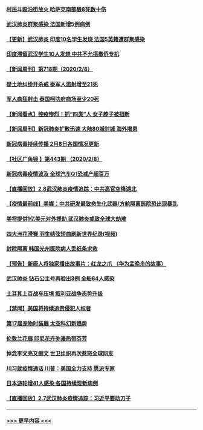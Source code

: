 #### [村民斗殴沿街放火 哈萨克南部酿8死数十伤](../pages/prog202/a102772980.md?t=02091302) 
#### [武汉肺炎群聚感染 法国新增5例病例](../pages/prog202/a102772957.md?t=02091302) 
#### [【更新】武汉肺炎 印度10名学生发烧 法国5英籍遭群聚感染](../pages/prog202/a102770740.md?t=02091302) 
#### [印度滞留武汉学生10人发烧 中共不允搭撤侨专机](../pages/prog202/a102772946.md?t=02091302) 
#### [【新闻周刊】第718期（2020/2/8）](../pages/prog202/a102772921.md?t=02091302) 
#### [疑土地纠纷开杀戒 泰军人滥射增至21死](../pages/prog202/a102772913.md?t=02091302) 
#### [军人疯狂射击 泰国呵叻府商场至少20死](../pages/prog202/a102772833.md?t=02091302) 
#### [【新闻看点】控疫惨烈！抓“四类”人 女子脖子被扭断](../pages/prog202/a102772896.md?t=02091302) 
#### [【新闻周刊】新冠肺炎扩散迅速 大陆80城封城 海外增患](../pages/prog202/a102772852.md?t=02091302) 
#### [新冠病毒持续传播 2月8日各国情况更新](../pages/prog202/a102772826.md?t=02091302) 
#### [【社区广角镜  】第443期  （2020/2/8）](../pages/prog202/a102772736.md?t=02091302) 
#### [新冠病毒疫情波及 全球汽车Q1恐减产超百万](../pages/prog202/a102772695.md?t=02091302) 
#### [【直播回放】2.8武汉肺炎疫情追踪：中共高官空降湖北](../pages/prog202/a102772618.md?t=02091302) 
#### [【疫情最前线】美媒：中共研发最致命生化武器/方舱隔离医院恐出现暴乱](../pages/prog202/a102772439.md?t=02091302) 
#### [美将提供1亿美元对外援助 武汉肺炎或致全球大劫难](../pages/prog202/a102772361.md?t=02091302) 
#### [四大洲花滑赛 羽生结弦短曲刷新世界纪录(视频)](../pages/prog202/a102772341.md?t=02091302) 
#### [封院隔离 韩国光州医院病人丢纸条求救](../pages/prog202/a102772282.md?t=02091302) 
#### [【预告】新唐人将独家播出故事片：红龙之爪 （华为孟晚舟的故事）](../pages/prog202/a102767728.md?t=02091302) 
#### [武汉肺炎 钻石公主号再验出3例 全船64人感染](../pages/prog202/a102771726.md?t=02091302) 
#### [土耳其上百战车压境 叙利亚战争态势升级](../pages/prog202/a102772132.md?t=02091302) 
#### [【禁闻】美国将持续追责侵犯人权者](../pages/prog202/a102772042.md?t=02091302) 
#### [第17届宠物时装展 太空科幻新趋势](../pages/prog202/a102772033.md?t=02091302) 
#### [伦敦兰花展 印尼花卉弥漫热带芬芳](../pages/prog202/a102772026.md?t=02091302) 
#### [悼念李文亮又删文 世卫组织再次惹怒全球网友](../pages/prog202/a102771968.md?t=02091302) 
#### [川习就疫情通话 川普：美国全力支持 愿派专家](../pages/prog202/a102771930.md?t=02091302) 
#### [日本游轮增41人感染 各国持续现新病例](../pages/prog202/a102771912.md?t=02091302) 
#### [【直播回放】2.7武汉肺炎疫情追踪：习近平要动刀子](../pages/prog202/a102771649.md?t=02091302) 

----
#### [ >>> 更早内容 <<< ](../indexes/prog202-earlier.md)
